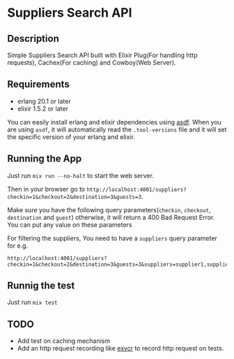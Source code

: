 # Suppliers Search API

## Description
Simple Suppliers Search API built with Elixir Plug(For handling http requests), Cachex(For caching) and Cowboy(Web Server).

## Requirements

* erlang 20.1 or later
* elixir 1.5.2 or later

You can easily install erlang and elixir dependencies using [asdf](https://github.com/asdf-vm/asdf). When you are using `asdf`, it
will automatically read the `.tool-versions` file and it will set the specific version of your erlang and elixir.

## Running the App

Just run `mix run --no-halt` to start the web server.

Then in your browser go to `http://localhost:4001/suppliers?checkin=1&checkout=2&destination=3&guests=3`.

Make sure you have the following query parameters(`checkin`, `checkout`, `destination` and `guest`) otherwise, it will return a 400 Bad Request Error. You can put any value on these parameters

For filtering the suppliers, You need to have a `suppliers` query parameter for e.g.

```
http://localhost:4001/suppliers?checkin=1&checkout=2&destination=3&guests=3&suppliers=supplier1,supplier3
```


## Runnig the test

Just run `mix test`


## TODO

* Add test on caching mechanism
* Add an http request recording like [exvcr](https://github.com/parroty/exvcr) to record http request on tests.



